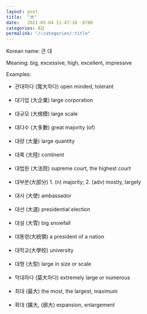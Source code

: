 ```yaml
---
layout: post
title:  "大"
date:   2021-05-04 11:47:10 -0700
categories: 8급
permalink: "/:categories/:title"
---
```


Korean name: 큰 대

Meaning: big, excessive, high, excellent, impressive

Examples:
* 관대하다 (寬大하다) open minded, tolerant <br><br>
* 대기업 (大企業) large corporation <br><br>
* 대규모 (大規模) large scale <br><br>
* 대다수 (大多數) great majority (of) <br><br>
* 대량 (大量) large quantity <br><br>
* 대륙 (大陸) continent <br><br>
* 대법원 (大法院) supreme court, the highest court <br><br>
* 대부분(大部分) 1. (n) majority; 2. (adv) mostly, largely <br><br>
* 대사 (大使) ambassador <br><br>
* 대선 (大選) presidential election <br><br>
* 대설 (大雪) big snowfall <br><br>
* 대통령(大統領) a president of a nation <br><br>
* 대학교(大學校) university <br><br>
* 대형 (大型) large in size or scale <br><br>
* 막대하다 (莫大하다) extremely large or numerous <br><br>
* 최대 (最大) the most, the largest, maximum <br><br>
* 확대 (擴大, (廓大) expansion, enlargement <br><br>